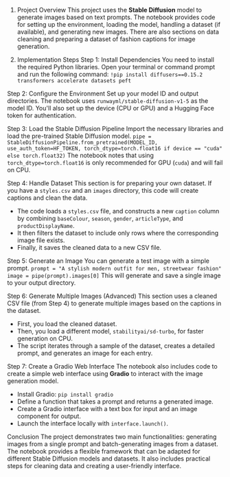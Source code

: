 
1. Project Overview
This project uses the **Stable Diffusion** model to generate images based on text prompts. The notebook provides code for setting up the environment, loading the model, handling a dataset (if available), and generating new images. There are also sections on data cleaning and preparing a dataset of fashion captions for image generation.


2. Implementation Steps
Step 1: Install Dependencies
You need to install the required Python libraries. Open your terminal or command prompt and run the following command:
`!pip install diffusers==0.15.2 transformers accelerate datasets peft`

Step 2: Configure the Environment
Set up your model ID and output directories. The notebook uses `runwayml/stable-diffusion-v1-5` as the model ID. You'll also set up the device (CPU or GPU) and a Hugging Face token for authentication.

Step 3: Load the Stable Diffusion Pipeline
Import the necessary libraries and load the pre-trained Stable Diffusion model.
`pipe = StableDiffusionPipeline.from_pretrained(MODEL_ID, use_auth_token=HF_TOKEN, torch_dtype=torch.float16 if device == "cuda" else torch.float32)`
The notebook notes that using `torch_dtype=torch.float16` is only recommended for GPU (`cuda`) and will fail on CPU.

Step 4: Handle Dataset 
This section is for preparing your own dataset. If you have a `styles.csv` and an `images` directory, this code will create captions and clean the data.
* The code loads a `styles.csv` file, and constructs a new `caption` column by combining `baseColour`, `season`, `gender`, `articleType`, and `productDisplayName`.
* It then filters the dataset to include only rows where the corresponding image file exists.
* Finally, it saves the cleaned data to a new CSV file.

Step 5: Generate an Image
You can generate a test image with a simple prompt.
`prompt = "A stylish modern outfit for men, streetwear fashion"`
`image = pipe(prompt).images[0]`
This will generate and save a single image to your output directory.

Step 6: Generate Multiple Images (Advanced)
This section uses a cleaned CSV file (from Step 4) to generate multiple images based on the captions in the dataset.
* First, you load the cleaned dataset.
* Then, you load a different model, `stabilityai/sd-turbo`, for faster generation on CPU.
* The script iterates through a sample of the dataset, creates a detailed prompt, and generates an image for each entry.

Step 7: Create a Gradio Web Interface
The notebook also includes code to create a simple web interface using **Gradio** to interact with the image generation model.
* Install Gradio: `pip install gradio`
* Define a function that takes a prompt and returns a generated image.
* Create a Gradio interface with a text box for input and an image component for output.
* Launch the interface locally with `interface.launch()`.

Conclusion
The project demonstrates two main functionalities: generating images from a single prompt and batch-generating images from a dataset. The notebook provides a flexible framework that can be adapted for different Stable Diffusion models and datasets. It also includes practical steps for cleaning data and creating a user-friendly interface.
